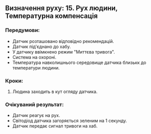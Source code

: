 ## Визначення руху: 15. Рух людини, Температурна компенсація

### Передумови:
- Датчик розташовано відповідно рекомендацій.
- Датчик під'єднано до хабу.
- У датчику ввімкнено режим "Миттєва тривога".
- Система на охороні.
- Температура навколишнього середовище датчика близькк до температури людини.

### Кроки:
1. Людина заходить в кут огляду датчика.

### Очікуваний результат:
- Датчик реагує на рух.
- Світодіод датчика загоряється зеленим на 1 секунду.
- Датчик передає сигнал тривоги на хаб.




